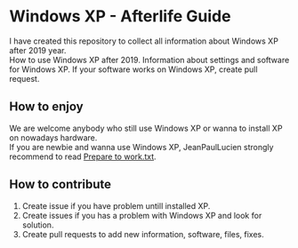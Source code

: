 <html>
  <body>
    <h1>Windows XP - Afterlife Guide</h1>
      I have created this repository to collect all information about Windows XP after 2019 year.<br>
      How to use Windows XP after 2019. Information about settings and software for Windows XP. If your software works on Windows XP, create pull request.
    <h2>How to enjoy</h2>
      We are welcome anybody who still use Windows XP or wanna to install XP on nowadays hardware.<br>
      If you are newbie and wanna use Windows XP, JeanPaulLucien strongly recommend to read <a href=''>Prepare to work.txt</a>.
    <h2>How to contribute</h2>
    <ol>
      <li>Create issue if you have problem untill installed XP.</li>
      <li>Create issues if you has a problem with Windows XP and look for solution.</li>
      <li>Create pull requests to add new information, software, files, fixes.</li>
    </ol>
  </body>
</html>
